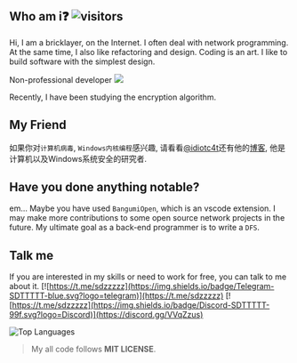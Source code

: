 
## Who am i❓ ![visitors](https://visitor-badge.laobi.icu/badge?page_id=sdttttt.sdttttt)

Hi, I am a bricklayer, on the Internet. I often deal with network programming. At the same time, 
I also like refactoring and design. Coding is an art. I like to build software with the simplest design.

Non-professional developer 
![](https://imgkr2.cn-bj.ufileos.com/63656025-1a35-4142-bad3-44341eb838a8.jpg?UCloudPublicKey=TOKEN_8d8b72be-579a-4e83-bfd0-5f6ce1546f13&Signature=8XHa79gq%252FLS2l7v6%252BhlOd9Zvdsc%253D&Expires=1602150963)

Recently, I have been studying the encryption algorithm.

## My Friend

如果你对`计算机病毒`, `Windows内核编程`感兴趣, 请看看[@idiotc4t](https://github.com/idiotc4t)还有他的[博客](https://idiotc4t.gitbook.io/), 他是计算机以及Windows系统安全的研究者.

## Have you done anything notable? 

em... Maybe you have used `BangumiOpen`, which is an vscode extension.
I may make more contributions to some open source network projects in the future. 
My ultimate goal as a back-end programmer is to write a `DFS`.

## Talk me 

If you are interested in my skills or need to work for free, you can talk to me about it.
[![https://t.me/sdzzzzz](https://img.shields.io/badge/Telegram-SDTTTTT-blue.svg?logo=telegram)](https://t.me/sdzzzzz) 
[![https://t.me/sdzzzzz](https://img.shields.io/badge/Discord-SDTTTTT-99f.svg?logo=Discord)](https://discord.gg/VVqZzus)

![Top Languages](https://github-readme-stats.vercel.app/api/top-langs/?username=sdttttt&layout=compact)

> My all code follows **MIT LICENSE**.
